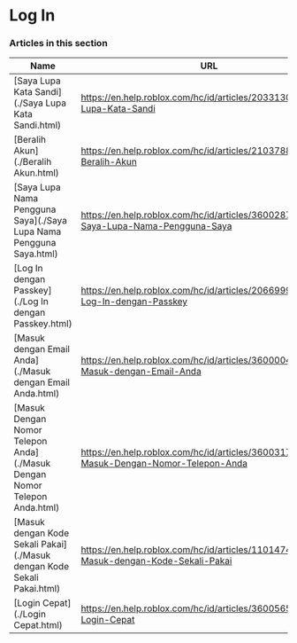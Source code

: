 # Log In  
### Articles in this section
Name|URL
-|-
[Saya Lupa Kata Sandi](./Saya Lupa Kata Sandi.html) |https://en.help.roblox.com/hc/id/articles/203313070-Saya-Lupa-Kata-Sandi
[Beralih Akun](./Beralih Akun.html) |https://en.help.roblox.com/hc/id/articles/21037888001044-Beralih-Akun
[Saya Lupa Nama Pengguna Saya](./Saya Lupa Nama Pengguna Saya.html) |https://en.help.roblox.com/hc/id/articles/360028719931-Saya-Lupa-Nama-Pengguna-Saya
[Log In dengan Passkey](./Log In dengan Passkey.html) |https://en.help.roblox.com/hc/id/articles/20669991483156-Log-In-dengan-Passkey
[Masuk dengan Email Anda](./Masuk dengan Email Anda.html) |https://en.help.roblox.com/hc/id/articles/360000495826-Masuk-dengan-Email-Anda
[Masuk Dengan Nomor Telepon Anda](./Masuk Dengan Nomor Telepon Anda.html) |https://en.help.roblox.com/hc/id/articles/360031771371-Masuk-Dengan-Nomor-Telepon-Anda
[Masuk dengan Kode Sekali Pakai](./Masuk dengan Kode Sekali Pakai.html) |https://en.help.roblox.com/hc/id/articles/11014749736980-Masuk-dengan-Kode-Sekali-Pakai
[Login Cepat](./Login Cepat.html) |https://en.help.roblox.com/hc/id/articles/360056582012-Login-Cepat